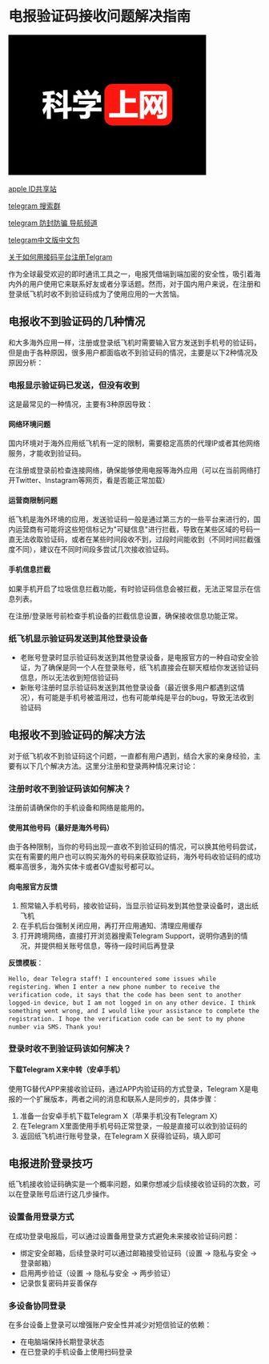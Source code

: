 # 电报验证码接收问题解决指南
![Logo](kxsw.webp)


[apple ID共享站](https://www.52021299.xyz/)

[telegram 搜索群](https://t.me/sotianxia)

[telegram 防封防骗 导航频道](https://t.me/xxoo369)

[telegram中文版中文包](https://t.me/xxoo369/24)

[关于如何用接码平台注册Telgram](https://www.youtube.com/watch?v=bBnki7VNBQo&t=2s)

作为全球最受欢迎的即时通讯工具之一，电报凭借端到端加密的安全性，吸引着海内外的用户使用它来联系好友或者分享话题。然而，对于国内用户来说，在注册和登录纸飞机时收不到验证码成为了使用应用的一大苦恼。

## 电报收不到验证码的几种情况

和大多海外应用一样，注册或登录纸飞机时需要输入官方发送到手机号的验证码，但是由于各种原因，很多用户都面临收不到验证码的情况，主要是以下2种情况及原因分析：

### 电报显示验证码已发送，但没有收到
这是最常见的一种情况，主要有3种原因导致：

#### 网络环境问题
国内环境对于海外应用纸飞机有一定的限制，需要稳定高质的代理IP或者其他网络服务，才能收到验证码。

在注册或登录前检查连接网络，确保能够使用电报等海外应用（可以在当前网络打开Twitter、Instagram等网页，看是否能正常加载）

#### 运营商限制问题
纸飞机是海外环境的应用，发送验证码一般是通过第三方的一些平台来进行的，国内运营商有可能将这些短信标记为"可疑信息"进行拦截，导致在某些区域的号码一直无法收取验证码，或者在某些时间段收不到，过段时间能收到（不同时间拦截强度不同），建议在不同时间段多尝试几次接收验证码。

#### 手机信息拦截
如果手机开启了垃圾信息拦截功能，有时验证码信息会被拦截，无法正常显示在信息列表。

在注册/登录账号前检查手机设备的拦截信息设置，确保接收信息功能正常。

### 纸飞机显示验证码发送到其他登录设备
- 老账号登录时显示验证码发送到其他登录设备，是电报官方的一种自动安全验证，为了确保是同一个人在登录账号，纸飞机直接会在聊天框给你发送验证码信息，所以无法收到短信验证码
- 新账号注册时显示验证码发送到其他登录设备（最近很多用户都遇到这情况），有可能是手机号被滥用过，也有可能单纯是平台的bug，导致无法收到验证码

## 电报收不到验证码的解决方法

对于纸飞机收不到验证码这个问题，一直都有用户遇到，结合大家的亲身经验，主要有以下几个解决方法。这里分注册和登录两种情况来讨论：

### 注册时收不到验证码该如何解决？
注册前请确保你的手机设备和网络是能用的。

#### 使用其他号码（最好是海外号码）
由于各种限制，当你的号码出现一直收不到验证码的情况，可以换其他号码尝试，实在有需要的用户也可以购买海外的号码来获取验证码，海外号码收验证码的成功概率高很多，海外实体卡或者GV虚拟号都可以。

#### 向电报官方反馈
1. 照常输入手机号码，接收验证码，当显示验证码发到其他登录设备时，退出纸飞机
2. 在手机后台强制关闭应用，再打开应用通知、清理应用缓存
3. 打开跨境网络，直接打开浏览器搜索Telegram Support，说明你遇到的情况，并提供相关账号信息，等待一段时间后再登录

**反馈模板**：
```
Hello, dear Telegra staff! I encountered some issues while registering. When I enter a new phone number to receive the verification code, it says that the code has been sent to another logged-in device, but I am not logged in on any other device. I think something went wrong, and I would like your assistance to complete the registration. I hope the verification code can be sent to my phone number via SMS. Thank you!
```

### 登录时收不到验证码该如何解决？

#### 下载Telegram X来中转（安卓手机）
使用TG替代APP来接收验证码，通过APP内验证码的方式登录，Telegram X是电报的一个扩展版本，两者之间的消息和联系人是同步的，具体步骤：

1. 准备一台安卓手机下载Telegram X（苹果手机没有Telegram X）
2. 在Telegram X里面使用手机号码正常登录，一般是直接可以收到验证码的
3. 返回纸飞机进行账号登录，在Telegram X 获得验证码，填入即可

## 电报进阶登录技巧

纸飞机接收验证码确实是一个概率问题，如果你想减少后续接收验证码的次数，可以在登录账号后进行这几步操作。

### 设置备用登录方式
在成功登录电报后，可以通过设置备用登录方式避免未来接收验证码问题：

- 绑定安全邮箱，后续登录时可以通过邮箱接受验证码（设置 → 隐私与安全 → 登录邮箱）
- 启用两步验证（设置 → 隐私与安全 → 两步验证）
- 记录恢复密码并妥善保存

### 多设备协同登录
在多台设备上登录可以增强账户安全性并减少对短信验证的依赖：

- 在电脑端保持长期登录状态
- 在已登录的手机设备上使用扫码登录
